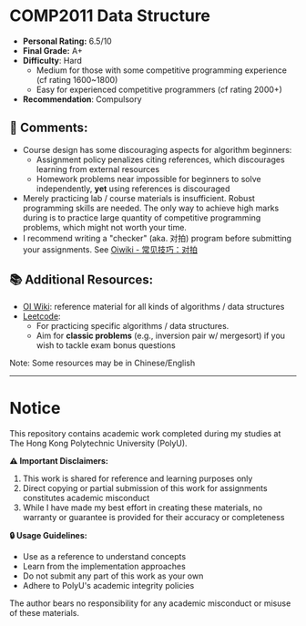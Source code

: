# COMP2011 Data Structure

- **Personal Rating:** 6.5/10
- **Final Grade:** A+
- **Difficulty**: Hard
  - Medium for those with some competitive programming experience (cf rating 1600~1800)
  - Easy for experienced competitive programmers (cf rating 2000+)
- **Recommendation**: Compulsory
  
## 💭 Comments:
- Course design has some discouraging aspects for algorithm beginners:
  + Assignment policy penalizes citing references, which discourages learning from external resources
  + Homework problems near impossible for beginners to solve independently, **yet** using references is discouraged
- Merely practicing lab / course materials is insufficient. Robust programming skills are needed. The only way to achieve high marks during is to practice large quantity of competitive programming problems, which might not worth your time.
- I recommend writing a "checker" (aka. 对拍) program before submitting your assignments. See [Oiwiki - 常见技巧：对拍](https://oi-wiki.org/contest/common-tricks/#%E5%AF%B9%E6%8B%8D)

## 📚 Additional Resources:
- [OI Wiki](https://oi-wiki.org/ds/): reference material for all kinds of algorithms / data structures
- [Leetcode](https://leetcode.com):
  - For practicing specific algorithms / data structures.
  - Aim for **classic problems** (e.g., inversion pair w/ mergesort) if you wish to tackle exam bonus questions

Note: Some resources may be in Chinese/English

---

# Notice

This repository contains academic work completed during my studies at The Hong Kong Polytechnic University (PolyU). 

**⚠️ Important Disclaimers:**
1. This work is shared for reference and learning purposes only
2. Direct copying or partial submission of this work for assignments constitutes academic misconduct
3. While I have made my best effort in creating these materials, no warranty or guarantee is provided for their accuracy or completeness

**🔒 Usage Guidelines:**
- Use as a reference to understand concepts
- Learn from the implementation approaches
- Do not submit any part of this work as your own
- Adhere to PolyU's academic integrity policies

The author bears no responsibility for any academic misconduct or misuse of these materials.
